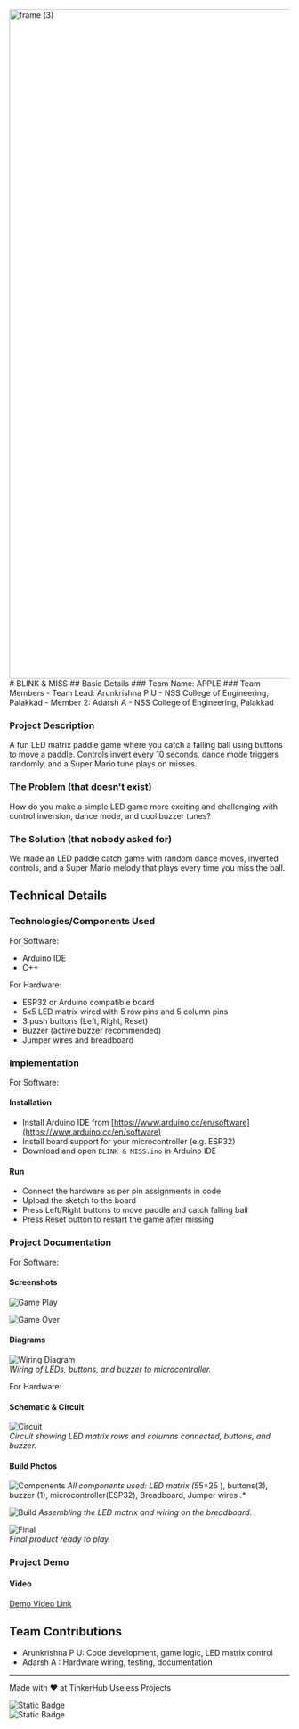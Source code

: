 <img width="3188" height="1202" alt="frame (3)" src="https://github.com/user-attachments/assets/517ad8e9-ad22-457d-9538-a9e62d137cd7" />
# BLINK & MISS
## Basic Details
### Team Name: APPLE
### Team Members
- Team Lead: Arunkrishna P U - NSS College of Engineering, Palakkad
- Member 2: Adarsh A - NSS College of Engineering, Palakkad

### Project Description  
A fun LED matrix paddle game where you catch a falling ball using buttons to move a paddle. Controls invert every 10 seconds, dance mode triggers randomly, and a Super Mario tune plays on misses.

### The Problem (that doesn't exist)  
How do you make a simple LED game more exciting and challenging with control inversion, dance mode, and cool buzzer tunes?

### The Solution (that nobody asked for)  
We made an LED paddle catch game with random dance moves, inverted controls, and a Super Mario melody that plays every time you miss the ball.

## Technical Details
### Technologies/Components Used

For Software:  
- Arduino IDE  
- C++  

For Hardware:  
- ESP32 or Arduino compatible board  
- 5x5 LED matrix wired with 5 row pins and 5 column pins  
- 3 push buttons (Left, Right, Reset)  
- Buzzer (active buzzer recommended)  
- Jumper wires and breadboard  

### Implementation

For Software:

#### Installation  
- Install Arduino IDE from [https://www.arduino.cc/en/software](https://www.arduino.cc/en/software)  
- Install board support for your microcontroller (e.g. ESP32)  
- Download and open `BLINK & MISS.ino` in Arduino IDE  

#### Run  
- Connect the hardware as per pin assignments in code  
- Upload the sketch to the board  
- Press Left/Right buttons to move paddle and catch falling ball  
- Press Reset button to restart the game after missing  

### Project Documentation

For Software:

#### Screenshots  

![Game Play](https://github.com/user-attachments/assets/db4a3d54-eb32-4af4-aef2-eaf0fe1f84a8)



![Game Over](https://github.com/user-attachments/assets/4a3353b2-2cab-49a1-a58d-7d6560e86384)
 

#### Diagrams  
![Wiring Diagram](wiring_diagram.png)  
*Wiring of LEDs, buttons, and buzzer to microcontroller.*

For Hardware:

#### Schematic & Circuit  
![Circuit](circuit_diagram.png)  
*Circuit showing LED matrix rows and columns connected, buttons, and buzzer.*

#### Build Photos  
![Components](https://github.com/user-attachments/assets/57fa01bb-9f22-4be7-97cb-bc5e67270e48)
*All components used: LED matrix (5*5=25 ), buttons(3), buzzer (1), microcontroller(ESP32), Breadboard, Jumper wires .*

![Build](https://github.com/user-attachments/assets/29a5a497-db43-4613-845b-854cf9f0c4a0) 
*Assembling the LED matrix and wiring on the breadboard.*

![Final](https://github.com/user-attachments/assets/4666d208-d9eb-40e9-b5f1-c608ddbc2d2e
)  
*Final product ready to play.*

### Project Demo

#### Video  
[Demo Video Link](https://youtube.com/shorts/1tXksfdyjis?si=Sc257yN34KDpL-tf)  

## Team Contributions  
- Arunkrishna P U: Code development, game logic, LED matrix control
- Adarsh A : Hardware wiring, testing, documentation

---

Made with ❤️ at TinkerHub Useless Projects 

![Static Badge](https://img.shields.io/badge/TinkerHub-24?color=%23000000&link=https%3A%2F%2Fwww.tinkerhub.org%2F)  
![Static Badge](https://img.shields.io/badge/UselessProjects--25-25?link=https%3A%2F%2Fwww.tinkerhub.org%2Fevents%2FQ2Q1TQKX6Q%2FUseless%2520Projects)  
